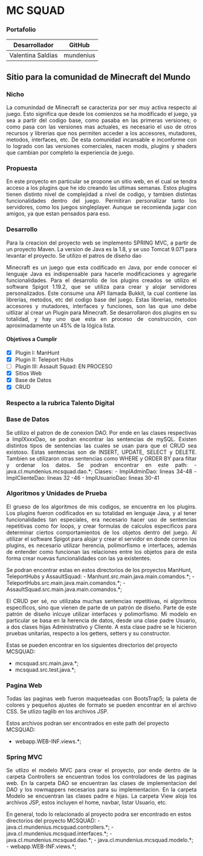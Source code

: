 # MC SQUAD
### Portafolio

|Desarrollador|GitHub|
|-------|---|
|Valentina Saldias|mundenius|

## Sitio para la comunidad de Minecraft del Mundo

### Nicho

<p style="text-align: justify;">La comunindad de Minecraft se caracteriza por ser muy activa respecto al juego. Esto significa que desde los comienzos se ha modificado el juego, ya sea a partir del codigo base, como pasaba en las primeras versiones; o como pasa con las versiones mas actuales, es necesario el uso de otros recursos y librerias que nos permiten acceder a los accesores, mutadores, metodos, interfaces, etc. De esta comunidad incansable e inconforme con lo logrado con las versiones comerciales, nacen mods, plugins y shaders que cambian por completo la experiencia de juego.  
</p>

### Propuesta

<p style="text-align: justify;">
En este proyecto en particular se propone un sitio web, en el cual se tendra acceso a los plugins que he ido creando las ultimas semanas. Estos plugins tienen distinto nivel de complejidad a nivel de codigo, y tambien distintas funcionalidades dentro del juego. Permitiran personalizar tanto los servidores, como los juegos singleplayer. Aunque se recomienda jugar con amigos, ya que estan pensados para eso. 
</p>


### Desarrollo

<p style="text-align: justify;">
Para la creacion del proyecto web se implemento SPRING MVC, a partir de un proyecto Maven. La version de Java es la 1.8, y se uso Tomcat 9.071 para levantar el proyecto. Se utilizo el patros de diseño dao 
</p>
<p style="text-align: justify;">
Minecraft es un juego que esta codificado en Java, por ende conocer el lenguaje Java es indispensable para hacerle modificaciones y agregarle funcionalidades. Para el desarrollo de los plugins creados se utilizo el software Spigot 1.19.2, que se utiliza para crear y alojar servidores personalizados. Este consume una API llamada Bukkit, la cual contiene las librerias, metodos, etc del codigo base del juego. Estas librerias, metodos accesores y mutadores, interfaces y funciones, son las que uno debe uitlizar al crear un Plugin para Minecraft. Se desarrollaron dos plugins en su totalidad, y hay uno que esta en proceso de construcción, con aproximadamente un 45% de la lógica lista.   
</p>

#### Objetivos a Cumplir
- [x] Plugin I: ManHunt
- [x] Plugin II: Teleport Hubs
- [ ] Plugin III: Assault Squad: EN PROCESO
- [x] Sitios Web
- [x] Base de Datos
- [x] CRUD

### Respecto a la rubrica Talento Digital

<h3> Base de Datos </h3>
<p style="text-align: justify;"> 
Se utilizo el patron de de conexion DAO. Por ende en las clases respectivas a ImplXxxxDao, se podran encontrar las sentencias de mySQL. 
Existen distintos tipos de sentencias las cuales se usan para que el CRUD sea existoso. Estas sentencias son de INSERT, UPDATE, SELECT y DELETE. Tambien se utilizaron otras sentencias como WHERE y ORDER BY para filtar y ordenar los datos.
Se podran encontrar en este path: 
- java.cl.mundenius.mcsquad.dao.*;
Clases:
	- ImplAdminDao: lineas 34-48
	- ImplClienteDao: lineas 32 -46
	- ImplUsuarioDao: lineas 30-41
</p>

<h3> Algoritmos y Unidades de Prueba </h3>
<p style="text-align: justify;"> 
El grueso de los algoritmos de mis codigos, se encuentra en los plugins. Los plugins fueron codificados en su totalidad en lenguaje Java, y al tener funcionalidades tan especiales, era necesario hacer uso de sentencias repetitivas como for loops, y crear formulas de calculos especificos para determinar ciertos comportamientos de los objetos dentro del juego.
Al utilizar el software Spigot para alojar y crear el servidor en donde corren los plugins, es necesario utilizar herencia, polimorfismo e interfaces, además de entender como funcionan las relaciones entre los objetos para de esta forma crear nuevas funcionalidades con las ya existentes. </p>
Se podran encontrar estas en estos directorios de los proyectos ManHunt, TeleportHubs y AssaultSquad: 
- Manhunt.src.main.java.main.comandos.*;
- TeleportHubs.src.main.java.main.comandos.*;
- AssaultSquad.src.main.java.main.comandos.*;

<p style="text-align: justify;"> 
El CRUD per sé, no utilizaba muchas sentencias repetitivas, ni algoritmos especificos, sino que vienen de parte de un patrón de diseño. Parte de este patrón de diseño inlcuye utilizar interfaces y polimorfismo. Mi modelo en particular se basa en la herencia de datos, desde una clase padre Usuario, a dos clases hijas Administrativo y Cliente. A esta clase padre se le hicieron pruebas unitarias, respecto a los getters, setters y su constructor. 
</p>

Estas se pueden encontrar en los siguientes directorios del proyecto MCSQUAD:
- mcsquad.src.main.java.*;
- mcsquad.src.test.java.*;



<h3> Pagina Web </h3>
<p style="text-align: justify;"> 
Todas las paginas web fueron maqueteadas con BootsTrap5; la paleta de colores y pequeños ajustes de formato se pueden encontrar en el archivo CSS. Se utlizo taglib en los archivos JSP.
</p>

Estos archivos podran ser encontrados en este path del proyecto MCSQUAD: 
- webapp.WEB-INF.views.*;


<h3> Spring MVC </h3>
<p style="text-align: justify;"> 
Se utlizo el modelo MVC para crear el proyecto, por ende dentro de la carpeta Controllers se encuentran todos los controladores de las paginas web. 
En la carpeta DAO se encuentran las clases de implementacion del DAO y los rowmappers necesarios para su implementacion. 
En la carpeta Modelo se encuentran las clases padre e hijas. 
La carpeta View aloja los archivos JSP, estos incluyen el home, navbar, listar Usuario, etc.
</p>
En general, todo lo relacionado al proyecto podra ser encontrado en estos directorios del proyecto MCSQUAD: 
- java.cl.mundenius.mcsquad.controllers.*;
- java.cl.mundenius.mcsquad.interfaces.*;
- java.cl.mundenius.mcsquad.dao.*;
- java.cl.mundenius.mcsquad.modelo.*;
- webapp.WEB-INF.views.*;

